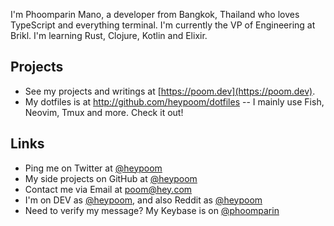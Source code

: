 I'm Phoomparin Mano, a developer from Bangkok, Thailand who loves TypeScript and everything terminal. I'm currently the VP of Engineering at Brikl. I'm learning Rust, Clojure, Kotlin and Elixir.

## Projects

- See my projects and writings at [https://poom.dev](https://poom.dev).
- My dotfiles is at http://github.com/heypoom/dotfiles -- I mainly use Fish, Neovim, Tmux and more. Check it out!

## Links

- Ping me on Twitter at [@heypoom](https://twitter.com/heypoom)
- My side projects on GitHub at [@heypoom](https://github.com/heypoom)
- Contact me via Email at [poom@hey.com](mailto:poom@hey.com)
- I'm on DEV as [@heypoom](https://dev.to/heypoom), and also Reddit as [@heypoom](https://reddit.com/u/heypoom)
- Need to verify my message? My Keybase is on [@phoomparin](https://keybase.io/phoomparin)
